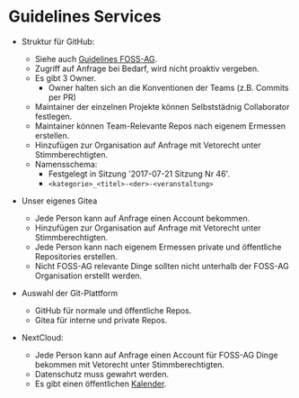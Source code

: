 # Guidelines Services

- Struktur für GitHub:
  - Siehe auch [Guidelines FOSS-AG](guidelines_foss-ag.md).
  - Zugriff auf Anfrage bei Bedarf, wird nicht proaktiv vergeben.
  - Es gibt 3 Owner.
    - Owner halten sich an die Konventionen der Teams (z.B. Commits per PR)
  - Maintainer der einzelnen Projekte können Selbststädnig Collaborator festlegen.
  - Maintainer können Team-Relevante Repos nach eigenem Ermessen erstellen.
  - Hinzufügen zur Organisation auf Anfrage mit Vetorecht unter Stimmberechtigten.
  - Namensschema:
    - Festgelegt in Sitzung '2017-07-21 Sitzung Nr 46'.
    - `<kategorie>_<titel>-<der>-<veranstaltung>`

- Unser eigenes Gitea
  - Jede Person kann auf Anfrage einen Account bekommen.
  - Hinzufügen zur Organisation auf Anfrage mit Vetorecht unter Stimmberechtigten.
  - Jede Person kann nach eigenem Ermessen private und öffentliche Repositories erstellen.
  - Nicht FOSS-AG relevante Dinge sollten nicht unterhalb der FOSS-AG Organisation erstellt werden.

- Auswahl der Git-Plattform
  - GitHub für normale und öffentliche Repos.
  - Gitea für interne und private Repos.

- NextCloud:
  - Jede Person kann auf Anfrage einen Account für FOSS-AG Dinge bekommen mit Vetorecht unter Stimmberechtigten.
  - Datenschutz muss gewahrt werden.
  - Es gibt einen öffentlichen [Kalender](https://cloud.foss-ag.de/index.php/apps/calendar/p/Rs4BXqPkfyxJa2QK/FOSS-AG).
